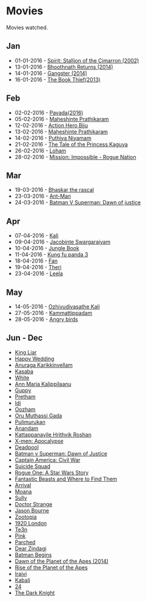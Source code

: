 # Movies
Movies watched.

## Jan
* 01-01-2016 - [Spirit: Stallion of the Cimarron (2002)](http://www.imdb.com/title/tt0166813/)
* 13-01-2016 - [Bhoothnath Returns (2014)](http://www.imdb.com/title/tt3531852/)
* 14-01-2016 - [Gangster (2014) ](http://www.imdb.com/title/tt3661976/)
* 16-01-2016 - [The Book Thief(2013)](http://www.imdb.com/title/tt0816442/)

## Feb
* 02-02-2016 - [Pavada(2016)](http://www.imdb.com/title/tt5068280/)
* 05-02-2016 - [Maheshinte Prathikaram](http://www.imdb.com/title/tt4851630/)
* 12-02-2016 - [Action Hero Biju](http://www.imdb.com/title/tt5320514/)
* 13-02-2016 - [Maheshinte Prathikaram](http://www.imdb.com/title/tt4851630/)
* 14-02-2016 - [Puthiya Niyamam](http://www.imdb.com/title/tt5323568/)
* 21-02-2016 - [The Tale of the Princess Kaguya](http://www.imdb.com/title/tt2576852/)
* 26-02-2016 - [Loham](http://www.imdb.com/title/tt4881242/)
* 28-02-2016 - [Mission: Impossible - Rogue Nation](http://www.imdb.com/title/tt2381249/)

## Mar
* 19-03-2016 - [Bhaskar the rascal](www.imdb.com/title/tt4584862/)
* 23-03-2016 - [Ant-Man](http://www.imdb.com/title/tt0478970/)
* 24-03-2016 - [Batman V Superman: Dawn of justice](http://www.imdb.com/title/tt2975590/)

## Apr
* 07-04-2016 - [Kali](http://www.imdb.com/title/tt5335128/)
* 09-04-2016 - [Jacobinte Swargarajyam](http://www.imdb.com/title/tt5376232/)
* 10-04-2016 - [Jungle Book](http://www.imdb.com/title/tt3040964/)
* 11-04-2016 - [Kung fu panda 3](http://www.imdb.com/title/tt2267968/)
* 18-04-2016 - [Fan](www.imdb.com/title/tt3495026/)
* 19-04-2016 - [Theri](http://www.imdb.com/title/tt5440700/)
* 23-04-2016 - [Leela](http://www.imdb.com/title/tt5508592/)

## May
* 14-05-2016 - [Ozhivudivasathe Kali](http://www.imdb.com/title/tt4920960/)
* 27-05-2016 - [Kammattippadam](http://www.imdb.com/title/tt5458088/)
* 28-05-2016 - [Angry birds](http://www.imdb.com/title/tt1985949/)

## Jun - Dec
* [King Liar](http://www.imdb.com/title/tt5335724/)
* [Happy Wedding](http://www.m3db.com/film/59927)
* [Anuraga Karikkinvellam](http://www.m3db.com/film/58603)
* [Kasaba](http://www.m3db.com/film/62441)
* [White](http://www.m3db.com/film/61431)
* [Ann Maria Kalippilaanu](http://www.m3db.com/film/62804)
* [Guppy](http://www.m3db.com/film/62881)
* [Pretham](http://www.m3db.com/film/61062)
* [Idi](http://www.m3db.com/film/54659)
* [Oozham](http://www.m3db.com/film/61051)
* [Oru Muthassi Gada](http://www.m3db.com/film/62941)
* [Pulimurukan](http://www.m3db.com/film/56319)
* [Anandam](http://www.m3db.com/film/62157)
* [Kattappanayile Hrithvik Roshan](http://www.m3db.com/film/65148)
* [X-men: Apocalypse](http://www.imdb.com/title/tt3385516/)
* [Deadpool](http://www.imdb.com/title/tt1431045/)
* [Batman v Superman: Dawn of Justice](http://www.imdb.com/title/tt2975590/)
* [Captain America: Civil War](http://www.imdb.com/title/tt3498820/)
* [Suicide Squad](http://www.imdb.com/title/tt1386697/)
* [Rogue One: A Star Wars Story](http://www.imdb.com/title/tt3748528/)
* [Fantastic Beasts and Where to Find Them](http://www.imdb.com/title/tt3183660/)
* [Arrival](http://www.imdb.com/title/tt2543164/)
* [Moana](http://www.imdb.com/title/tt3521164/)
* [Sully](http://www.imdb.com/title/tt3263904/)
* [Doctor Strange](http://www.imdb.com/title/tt1211837/)
* [Jason Bourne](http://www.imdb.com/title/tt4196776/)
* [Zootopia](http://www.imdb.com/title/tt2948356/)
* [1920 London](http://www.imdb.com/title/tt5638500/)
* [Te3n](http://www.imdb.com/title/tt4814290/)
* [Pink](http://www.imdb.com/title/tt5571734/)
* [Parched](http://www.imdb.com/title/tt3043252/)
* [Dear Zindagi](http://www.imdb.com/title/tt5946128/)
* [Batman Begins](http://www.imdb.com/title/tt0372784/)
* [Dawn of the Planet of the Apes (2014)](http://www.imdb.com/title/tt2103281/)
* [Rise of the Planet of the Apes](http://www.imdb.com/title/tt1318514/)
* [Iraivi](http://www.imdb.com/title/tt5477194/)
* [Kabali](http://www.imdb.com/title/tt5071886/)
* [24](http://www.imdb.com/title/tt4981966/)
* [The Dark Knight](http://www.imdb.com/title/tt0468569/)
